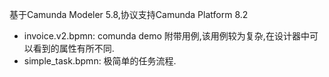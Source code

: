 基于Camunda Modeler 5.8,协议支持Camunda Platform 8.2

- invoice.v2.bpmn: comunda demo 附带用例,该用例较为复杂,在设计器中可以看到的属性有所不同.
- simple_task.bpmn: 极简单的任务流程.